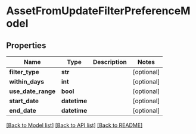 # AssetFromUpdateFilterPreferenceModel

## Properties
Name | Type | Description | Notes
------------ | ------------- | ------------- | -------------
**filter_type** | **str** |  | [optional] 
**within_days** | **int** |  | [optional] 
**use_date_range** | **bool** |  | [optional] 
**start_date** | **datetime** |  | [optional] 
**end_date** | **datetime** |  | [optional] 

[[Back to Model list]](../README.md#documentation-for-models) [[Back to API list]](../README.md#documentation-for-api-endpoints) [[Back to README]](../README.md)


